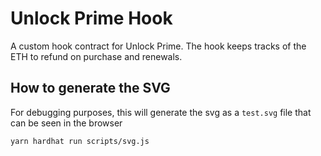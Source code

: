 # Unlock Prime Hook

A custom hook contract for Unlock Prime.
The hook keeps tracks of the ETH to refund on purchase and renewals.

## How to generate the SVG

For debugging purposes, this will generate the svg as a `test.svg` file that can be seen in the browser

```
yarn hardhat run scripts/svg.js
```
